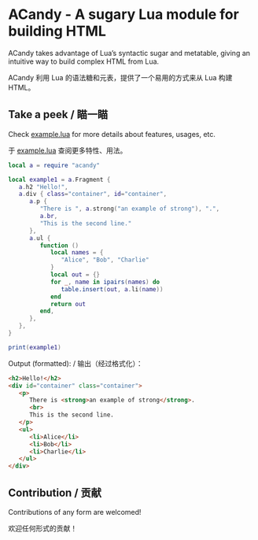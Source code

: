 # ACandy - A sugary Lua module for building HTML

ACandy takes advantage of Lua’s syntactic sugar and metatable, giving an intuitive way to build complex HTML from Lua.

ACandy 利用 Lua 的语法糖和元表，提供了一个易用的方式来从 Lua 构建 HTML。

## Take a peek / 瞄一瞄

Check [example.lua](./example.lua) for more details about features, usages, etc.

于 [example.lua](./example.lua) 查阅更多特性、用法。

```lua
local a = require "acandy"

local example1 = a.Fragment {
   a.h2 "Hello!",
   a.div { class="container", id="container",
      a.p {
         "There is ", a.strong("an example of strong"), ".",
         a.br,
         "This is the second line."
      },
      a.ul {
         function ()
            local names = {
               "Alice", "Bob", "Charlie"
            }
            local out = {}
            for _, name in ipairs(names) do
               table.insert(out, a.li(name))
            end
            return out
         end,
      },
   },
}

print(example1)
```

Output (formatted): / 输出（经过格式化）：

```html
<h2>Hello!</h2>
<div id="container" class="container">
   <p>
      There is <strong>an example of strong</strong>.
      <br>
      This is the second line.
   </p>
   <ul>
      <li>Alice</li>
      <li>Bob</li>
      <li>Charlie</li>
   </ul>
</div>
```

## Contribution / 贡献

Contributions of any form are welcomed! 

欢迎任何形式的贡献！
